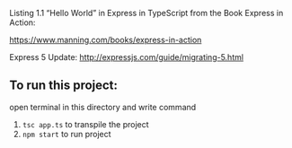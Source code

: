 Listing 1.1 “Hello World” in Express in TypeScript from the Book Express in Action:

https://www.manning.com/books/express-in-action


Express 5 Update:
http://expressjs.com/guide/migrating-5.html


## To run this project:
open terminal in this directory and write command
1) `tsc app.ts` to transpile the project
2) `npm start` to run project